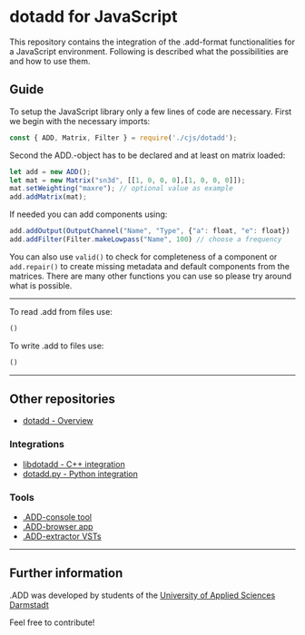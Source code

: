 # dotadd for JavaScript

This repository contains the integration of the .add-format functionalities for a JavaScript environment.
Following is described what the possibilities are and how to use them.

## Guide

To setup the JavaScript library only a few lines of code are necessary.
First we begin with the necessary imports:

```javascript
const { ADD, Matrix, Filter } = require('./cjs/dotadd');
```

Second the ADD.-object has to be declared and at least on matrix loaded: 

```javascript
let add = new ADD();
let mat = new Matrix("sn3d", [[1, 0, 0, 0],[1, 0, 0, 0]]);
mat.setWeighting("maxre"); // optional value as example
add.addMatrix(mat);
```

If needed you can add components using:

```javascript
add.addOutput(OutputChannel("Name", "Type", {"a": float, "e": float})
add.addFilter(Filter.makeLowpass("Name", 100) // choose a frequency
```

You can also use `valid()` to check for completeness of a component or `add.repair()` to create missing metadata and default components from the matrices. There are many other functions you can use so please try around what is possible.

------

To read .add from files use:

```javascript
()
```

To write .add to files use:

```javascript
()
```

------

## Other repositories

- [dotadd - Overview](https://github.com/smp-3d/dotadd "dotadd Overview")

### Integrations

- [libdotadd - C++ integration](https://github.com/smp-3d/libdotadd ".ADD C++")
- [dotadd.py - Python integration](https://github.com/smp-3d/dotadd.py ".ADD Python")

### Tools

- [.ADD-console tool](https://github.com/smp-3d/dotadd.tools ".ADD-console tool")
- [.ADD-browser app](https://github.com/smp-3d/dotadd-online-converter ".ADD-browser app")
- [.ADD-extractor VSTs](https://github.com/smp-3d/dotadd-dec-ripper ".ADD-extractor VST")

------

## Further information

.ADD was developed by students of the [University of Applied Sciences Darmstadt](https://h-da.de/ "h_da - University of Applied Sciences Darmstadt")

Feel free to contribute!
